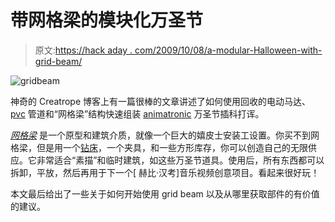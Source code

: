 # 带网格梁的模块化万圣节

> 原文:[https://hack aday . com/2009/10/08/a-modular-Halloween-with-grid-beam/](https://hackaday.com/2009/10/08/a-modular-halloween-with-grid-beam/)

![gridbeam](../Images/282be4f34c009bce7780db14fce5b60b.png "gridbeam")

神奇的 Creatrope 博客上有一篇很棒的文章讲述了如何使用回收的电动马达、 [pvc](http://hackaday.com/2005/08/12/pvc-bagpipes/) 管道和“网格梁”结构快速组装 [animatronic](http://hackaday.com/2009/10/05/halloween-props-low-cost-popup/) 万圣节插科打诨。

*[网格梁](http://gridbeam.biz/)* 是一个原型和建筑介质，就像一个巨大的嬉皮士安装工设置。你买不到网格梁，但是用一个[钻床](http://hackaday.com/2009/02/27/tools-proxxon-drill-press-tbm115tbm220/)，一个夹具，和一些方形库存，你可以创造自己的无限供应。它非常适合“素描”和临时建筑，如这些万圣节道具。使用后，所有东西都可以拆卸，平放，然后再用于下一个[ 赫比·汉考]音乐视频创意项目。看起来很好玩！

本文最后给出了一些关于如何开始使用 grid beam 以及从哪里获取部件的有价值的建议。